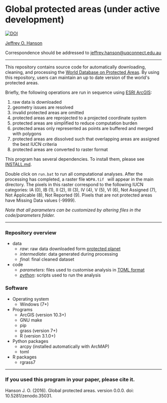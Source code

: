 Global protected areas (under active development)
=================================================
[![DOI](https://zenodo.org/badge/18940/paleo13/global-protected-areas.svg)](https://zenodo.org/badge/latestdoi/18940/paleo13/global-protected-areas)

[Jeffrey O. Hanson](wwww.jeffrey-hanson.com)

Correspondence should be addressed to [jeffrey.hanson@uqconnect.edu.au](mailto:jeffrey.hanson@uqconnect.edu.au)

-----

This repository contains source code for automatically downloading, cleaning, and processing the [World Database on Protected Areas](www.protectedplanet). By using this repository, users can maintain an up to date version of the world's protected areas.

Briefly, the following operations are run in sequence using [ESRI ArcGIS](www.esri.com/software/arcgis):

1. raw data is downloaded
2. geometry issues are resolved
3. invalid protected areas are omitted
4. protected areas are reprojected to a projected coordinate system
5. protected areas are simplified to reduce computation burden
6. protected areas only represented as points are buffered and merged with polygons
7. protected areas are dissolved such that overlapping areas are assigned the best IUCN criteria
8. protected areas are converted to raster format

This program has several dependencies. To install them, please see [INSTALL.md](https://github.com/paleo13/global-protected-areas/blob/master/INSTALL.md). 

Double click on `run.bat` to run all computational analyses. After the processing has completed, a raster file `WDPA.tif ` will appear in the main directory. The pixels in this raster correspond to the following IUCN categories: IA (0), IB (1), II (2), III (3), IV (4), V (5), VI (6), Not Assigned (7), Not Applicable (8), Not Reported (9). Pixels that are not protected areas have Missing Data values (-9999).

*Note that all parameters can be customized by altering files in the code/parameters folder.* 

-----

### Repository overview

* data
	+ _raw_: raw data downloaded form [protected planet](www.protectedplanet.net)
	+ _intermediate_: data generated during processing
	+ _final_: final cleaned dataset
* code
	+ _parameters_: files used to customise analysis in [TOML format](https://github.com/toml-lang/toml)
	+ [_python_](www.python.org): scripts used to run the analysis 

### Software

* Operating system
	+ Windows (7+)
* Programs
	+ ArcGIS (version 10.3+)
	+ GNU make
	+ pip
	+ grass (version 7+)
	+ R (version 3.1.0+)
* Python packages
	+ arcpy (installed automatically with ArcMAP)
	+ toml
* R packages
	+ rgrass7

-----

### If you used this program in your paper, please cite it.

Hanson J. O. (2016). Global protected areas. version 0.0.0. doi: 10.5281/zenodo.35031.

